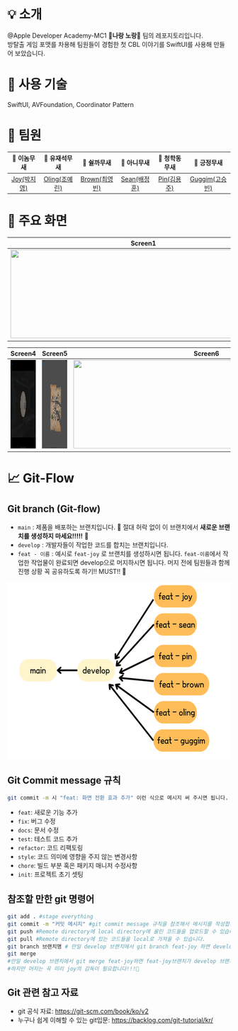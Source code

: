 # 💡 소개
@Apple Developer Academy-MC1 💛<b>나랑 노랑</b>💛 팀의 레포지토리입니다.<br/>
방탈출 게임 포맷를 차용해 팀원들이 경험한 첫 CBL 이야기를 SwiftUI를 사용해 만들어 보았습니다.

# 🔨 사용 기술 
SwiftUI, AVFoundation, Coordinator Pattern

# 👥 팀원
|🐣 이놈무새|🐣 유재석무새|🐣 쉴까무새|🐣 아니무새|🐣 청학동무새|🐣 긍정무새|
|:-----:|:-----:|:-----:|:-----:|:-----:|:-----:|
|[Joy(박지영)](https://github.com/JYPjoy)|[Oling(조예린)](https://github.com/OLING99)|[Brown(최영빈)](https://github.com/chldudqlsdl)|[Sean(배정훈)](https://github.com/nss321)|[Pin(김용주)](https://github.com/pingse)|[Guggim(고승빈)](https://github.com/GUGGIM)|


# 📱 주요 화면
|Screen1|Screen2|Screen3|
|:-----:|:-----:|:-----:|
|<img src = "./screenshots/screen1.png" width = "600" height = "200">|<img src = "./screenshots/screen2.png" width = "600" height = "200">|<img src = "./screenshots/screen3.png" width = "600" height = "200">|

|Screen4|Screen5|Screen6|
|:-----:|:-----:|:-----:|
|<img src = "./screenshots/screen4.png" width = "600" height = "200">|<img src = "./screenshots/screen5.png" width = "600" height = "200">|<img src = "./screenshots/screen6.png" width = "600" height = "200">|




# 📈 Git-Flow
## Git branch (Git-flow)
- `main` : 제품을 배포하는 브랜치입니다. 🚨 절대 허락 없이 이 브랜치에서 <b>새로운 브랜치를 생성하지 마세요!!!!!</b> 🚨
- `develop` : 개발자들이 작업한 코드를 합치는 브랜치입니다.
- `feat - 이름` : 예시로 `feat-joy` 로 브랜치를 생성하시면 됩니다.  `feat-이름`에서  작업한 작업물이 완료되면 develop으로 머지하시면 됩니다. 머지 전에 팀원들과 함께 진행 상황 꼭 공유하도록 하기!! MUST!! 🤔 

<img src="./git_flow.png" width="600" height="400">

<br/>

## Git Commit message 규칙
```bash
git commit -m 시 "feat: 화면 전환 효과 추가" 이런 식으로 메시지 써 주시면 됩니다.
```
- `feat`: 새로운 기능 추가
- `fix`: 버그 수정
- `docs`: 문서 수정
- `test`: 테스트 코드 추가
- `refactor`: 코드 리팩토링
- `style`: 코드 의미에 영향을 주지 않는 변경사항
- `chore`: 빌드 부분 혹은 패키지 매니저 수정사항
- `init`: 프로젝트 초기 셋팅

## 참조할 만한 git 명령어
```bash
git add . #stage everything 
git commit -m "커밋 메시지" #git commit message 규칙을 참조해서 메시지를 작성합니다.
git push #Remote directory에 local directory에 올린 코드들을 업로드할 수 있습니다.
git pull #Remote directory에 있는 코드들을 local로 가져올 수 있습니다.
git branch 브랜치명 # 만일 develop 브랜치에서 git branch feat-joy 하면 develop 브랜치에서 feat-joy가 생성됩니다. 
git merge 
#만일 develop 브랜치에서 git merge feat-joy하면 feat-joy브랜치가 develop 브랜치로 머지됩니다.
#하지만 머지는 꼭 미리 joy의 감독이 필요합니다!!!🤔
```

## Git 관련 참고 자료 
- git 공식 자료: https://git-scm.com/book/ko/v2
- 누구나 쉽게 이해할 수 있는 git입문: https://backlog.com/git-tutorial/kr/

